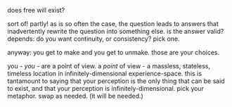does free will exist?

sort of! partly! as is so often the case, the question leads to answers that inadvertently rewrite the question into something else. is the answer valid? depends: do you want continuity, or consistency? pick one.

anyway: you get to make and you get to unmake. those are your choices.

you - _you_ - are a point of view. a _point_ of view - a massless, stateless, timeless location in infinitely-dimensional experience-space. this is tantamount to saying that your perception is the only thing that can be said to exist, and that your perception is infinitely-dimensional. pick your metaphor. swap as needed. (it will be needed.)
